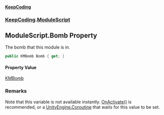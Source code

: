 #### [KeepCoding](index.md 'index')
### [KeepCoding](KeepCoding.md 'KeepCoding').[ModuleScript](ModuleScript.md 'KeepCoding.ModuleScript')
## ModuleScript.Bomb Property
The bomb that this module is in.  
```csharp
public KMBomb Bomb { get; }
```
#### Property Value
[KMBomb](https://docs.microsoft.com/en-us/dotnet/api/KMBomb 'KMBomb')
### Remarks
Note that this variable is not available instantly. [OnActivate()](ModuleScript.OnActivate().md 'KeepCoding.ModuleScript.OnActivate()') is recommended, or a [UnityEngine.Coroutine](https://docs.microsoft.com/en-us/dotnet/api/UnityEngine.Coroutine 'UnityEngine.Coroutine') that waits for this value to be set.  
